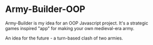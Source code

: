 # Army-Builder-OOP
Army-Builder is my idea for an OOP Javascript project. It's a strategic games inspired "app" for making your own medieval-era army.

An idea for the future - a turn-based clash of two armies.
